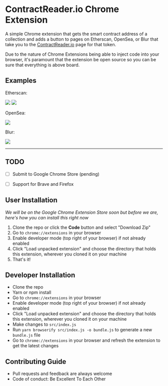 # ContractReader.io Chrome Extension

A simple Chrome extension that gets the smart contract address of a collection and adds a button to pages on Etherscan, OpenSea, or Blur that take you to the [ContractReader.io](https://contractreader.io) page for that token.

Due to the nature of Chrome Extensions being able to inject code into your browser, it's paramount that the extension be open source so you can be sure that everything is above board.

## Examples

Etherscan:

![](https://media.cleanshot.cloud/media/10690/UyyolOz2TKotbZLvu2cCi1oZcgC5VTNxWD8ENHQG.jpeg?Expires=1677567469&Signature=F6bZCsTt~KAb1YT7dwqpByYhTWJ1zdTv8vcWNvUvgI7BuqN9aQDb0I8m-QIlkClf4Vhl-UyxnkSS7mqjJ1u9kddLF32Qo-XRsv6uvlnoQyaiceFBPZqFcNUvWiHqQKV4jfAVaqucNXhEj8kYOFdE-NZPIJqis-Am2srveKBiU7-aMZOPj9QIv~EMZQIXTuikSvYRBFVJx3vZVM5gnwdmkUq45qK33pF0jQ8JBTVc1qvscPQxHCgT6F8OLtK~l0khcrP7qBtOcNYDqpFdzXHC07iy6y5gAwHzZAedXxBDFnQxuBJ8n6S0pLheWBd2s07JoCs2kgYYLAPndtBVdUTR-w__&Key-Pair-Id=K269JMAT9ZF4GZ)
![](https://media.cleanshot.cloud/media/10690/YBmVfzD8yvls2Y6b0NKN9AQqiDziAZh39zBL96Vd.jpeg?Expires=1677567476&Signature=TTjCopkUJG~HEXk4xsW4H-HUG8xynYjC0IemXnLpt9tlJJL1x5Ek3S3M92k1IlgqginGYqbcbZ0EBESJx5tR8MjYLubmFv3FM8eyAdvNBjd0cXvQOzXgCuP1RYu~h51vgnS~zfZcopTl9ZwEYWQYkzIif0DH4f-QV~KaCcMSvyRjKDggXA3EsJIN7z1O-TKvinex9nElmyk24BaQxYgMHP3EJ7VfPPhYqN14qtXoKVNBz7ZN0rj0Ba1iB3Dq8~kC9JdRFMEkMJnZEBgDzh2ey3vwxBXAUivkNCaMy3motvAOT0hzv~fonU1hSBldB2CvnZEuKPNlIQ4q4dDlRPuX-w__&Key-Pair-Id=K269JMAT9ZF4GZ)

OpenSea:

![](https://media.cleanshot.cloud/media/10690/EpBa8martdXB99vEIksbREDmiF5IRgkQPc9BgWTC.jpeg?Expires=1677567579&Signature=al~hbQy5LdiAUTUXOKTxD1onsjfLUi-wVUZoH2xAuDTcSumZqKmfbnT-XkMG78~CdD-uTxEp1lkorNK7n6Z2nltAORXhiEv8mmTux3JC3fNtkaaC-u6Nxcs9eytV9XqfbpiqnNdKAaEyd5xt53pbmg7mN7qQJyKENyAUe7TiUzY6EW0hTVD61e6EvHDN0FMxP8~SSXWCIjOkTtxzWPC~Npxtp8SRjtT-QUbrWTPlCqr1gHSk94zlxH1cnKGSCmnUdUUakMKMjdfuqxrvmYUG0aYFmmOi6YoizktANu~rxuDMGQEF2-D82XgptMt5fmEVPJ9JkS-lXW-dGCc8XMI5VA__&Key-Pair-Id=K269JMAT9ZF4GZ)

Blur:

![](https://media.cleanshot.cloud/media/10690/iCcreKu0Bj9MZP3heBliUhg21LXomowXSa7Xiz1I.jpeg?Expires=1677567501&Signature=elwo9POWQj0aRgNlpmcs9KFrd7ZidQLQ-NyejS0fAYNMDfv3oyYjBCztCTsp2A~pgjHK-zcTzVlY~iegAX7r0YzPjyfPhKs98Tmnp49Q4RtTF-FYY4w8uEmpulz8Pfe5c4b63fyoOngVa3RzSiAtGqrGMp0pwnwz~-12ESMJAaw1zYCQK3-Y7MgjBrHmDAp79EM~cvpcFOT21Vc3x4YAVm3skLGspjM9W4yT5gEGI-qFvoRzXg1vkAGewhEZDy8dDLJ-hDw0GWah8mkZnn7lrcL-F9c44UtHgYLF1ohoI2XectAiOdbFZXXVNioCHoLnAUvEQDKOe-K4HiLMqpMXCw__&Key-Pair-Id=K269JMAT9ZF4GZ)

---

## TODO

- [ ] Submit to Google Chrome Store (pending)

- [ ] Support for Brave and Firefox

## User Installation

_We will be on the Google Chrome Extension Store soon but before we are, here's how you can install this right now_

1. Clone the repo or click the **Code** button and select "Download Zip"
2. Go to `chrome://extensions` in your browser
3. Enable developer mode (top right of your browser) if not already enabled
4. Click "Load unpacked extension" and choose the directory that holds this extension, wherever you cloned it on your machine
5. That's it!

## Developer Installation

* Clone the repo
* Yarn or npm install
* Go to `chrome://extensions` in your browser
* Enable developer mode (top right of your browser) if not already enabled
* Click "Load unpacked extension" and choose the directory that holds this extension, wherever you cloned it on your machine
* Make changes to `src/index.js`
* Run `yarn browserify src/index.js -o bundle.js` to generate a new `bundle.js` file
* Go to `chrome://extensions` in your browser and refresh the extension to get the latest changes

## Contributing Guide

* Pull requests and feedback are always welcome
* Code of conduct: Be Excellent To Each Other
